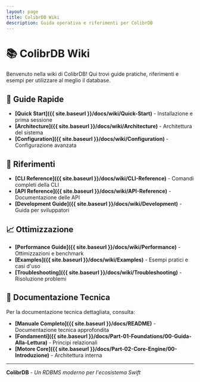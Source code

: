 ```yaml
---
layout: page
title: ColibrDB Wiki
description: Guida operativa e riferimenti per ColibrDB
---
```


# 📚 ColibrDB Wiki

Benvenuto nella wiki di ColibrDB! Qui trovi guide pratiche, riferimenti e esempi per utilizzare al meglio il database.

## 🚀 Guide Rapide

- **[Quick Start]({{ site.baseurl }}/docs/wiki/Quick-Start)** - Installazione e prima sessione
- **[Architecture]({{ site.baseurl }}/docs/wiki/Architecture)** - Architettura del sistema
- **[Configuration]({{ site.baseurl }}/docs/wiki/Configuration)** - Configurazione avanzata

## 🔧 Riferimenti

- **[CLI Reference]({{ site.baseurl }}/docs/wiki/CLI-Reference)** - Comandi completi della CLI
- **[API Reference]({{ site.baseurl }}/docs/wiki/API-Reference)** - Documentazione delle API
- **[Development Guide]({{ site.baseurl }}/docs/wiki/Development)** - Guida per sviluppatori

## 📈 Ottimizzazione

- **[Performance Guide]({{ site.baseurl }}/docs/wiki/Performance)** - Ottimizzazioni e benchmark
- **[Examples]({{ site.baseurl }}/docs/wiki/Examples)** - Esempi pratici e casi d'uso
- **[Troubleshooting]({{ site.baseurl }}/docs/wiki/Troubleshooting)** - Risoluzione problemi

## 📖 Documentazione Tecnica

Per la documentazione tecnica dettagliata, consulta:
- **[Manuale Completo]({{ site.baseurl }}/docs/README)** - Documentazione tecnica approfondita
- **[Fondamenti]({{ site.baseurl }}/docs/Part-01-Foundations/00-Guida-Alla-Lettura)** - Principi relazionali
- **[Motore Core]({{ site.baseurl }}/docs/Part-02-Core-Engine/00-Introduzione)** - Architettura interna

---

**ColibrDB** - *Un RDBMS moderno per l'ecosistema Swift*
